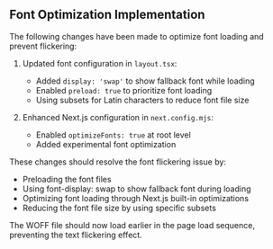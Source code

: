 ## Font Optimization Implementation

The following changes have been made to optimize font loading and prevent flickering:

1. Updated font configuration in `layout.tsx`:
   - Added `display: 'swap'` to show fallback font while loading
   - Enabled `preload: true` to prioritize font loading
   - Using subsets for Latin characters to reduce font file size

2. Enhanced Next.js configuration in `next.config.mjs`:
   - Enabled `optimizeFonts: true` at root level
   - Added experimental font optimization

These changes should resolve the font flickering issue by:
- Preloading the font files
- Using font-display: swap to show fallback font during loading
- Optimizing font loading through Next.js built-in optimizations
- Reducing the font file size by using specific subsets

The WOFF file should now load earlier in the page load sequence, preventing the text flickering effect.